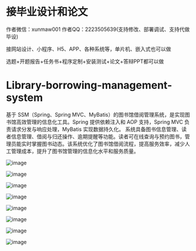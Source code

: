 # 接毕业设计和论文
作者微信：xunmaw001  作者QQ：2223505639(支持修改、部署调试、支持代做毕设)

接网站设计、小程序、H5、APP、各种系统等，单片机、嵌入式也可以做

选题+开题报告+任务书+程序定制+安装测试+论文+答辩PPT都可以做
# Library-borrowing-management-system
基于 SSM（Spring、Spring MVC、MyBatis）的图书馆借阅管理系统，是实现图书馆高效管理的信息化工具。Spring 提供依赖注入和 AOP 支持，Spring MVC 负责请求分发与响应处理，MyBatis 实现数据持久化。  系统具备图书信息管理、读者信息管理、借阅与归还操作、逾期提醒等功能。读者可在线查询与预约图书，管理员能实时掌握图书动态。该系统优化了图书馆借阅流程，提高服务效率，减少人工管理成本，提升了图书馆管理的信息化水平和服务质量。 

![image](https://github.com/user-attachments/assets/12cf2f45-aef8-4523-bf15-081e0dd109b5)

![image](https://github.com/user-attachments/assets/45f7d52c-a393-47b6-a87b-bc5558d02730)

![image](https://github.com/user-attachments/assets/95feff5b-9190-4c69-82c4-ebe0ad1ac0e9)

![image](https://github.com/user-attachments/assets/0fd25e52-ab7e-4eb8-b1b7-5296a6953f2a)

![image](https://github.com/user-attachments/assets/979bcbe6-d490-4388-8562-48eee595835e)

![image](https://github.com/user-attachments/assets/9a6c6ecd-11b7-4be0-a685-6eb499cd6198)

![image](https://github.com/user-attachments/assets/6467ecef-b11d-4434-876e-c6ba7e907852)

![image](https://github.com/user-attachments/assets/9149ffff-8186-48dc-9324-4aaa97ddcebb)
